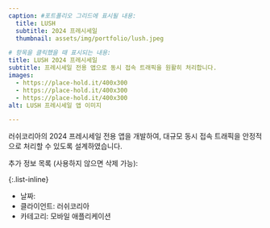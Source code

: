 ```yaml
---
caption: #포트폴리오 그리드에 표시될 내용:
  title: LUSH
  subtitle: 2024 프레시세일
  thumbnail: assets/img/portfolio/lush.jpeg

# 항목을 클릭했을 때 표시되는 내용:
title: LUSH 2024 프레시세일
subtitle: 프레시세일 전용 앱으로 동시 접속 트래픽을 원활히 처리합니다.
images:
  - https://place-hold.it/400x300
  - https://place-hold.it/400x300
  - https://place-hold.it/400x300
alt: LUSH 프레시세일 앱 이미지

---
```

러쉬코리아의 2024 프레시세일 전용 앱을 개발하여, 대규모 동시 접속 트래픽을 안정적으로 처리할 수 있도록 설계하였습니다.

추가 정보 목록 (사용하지 않으면 삭제 가능):

{:.list-inline}
- 날짜:
- 클라이언트: 러쉬코리아
- 카테고리: 모바일 애플리케이션